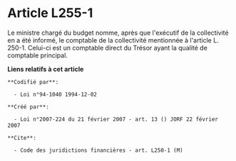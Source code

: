 # Article L255-1

Le ministre chargé du budget nomme, après que l'exécutif de la collectivité en a été informé, le comptable de la collectivité
mentionnée à l'article L. 250-1. Celui-ci est un comptable direct du Trésor ayant la qualité de comptable principal.

**Liens relatifs à cet article**

	**Codifié par**:

	  - Loi n°94-1040 1994-12-02

	**Créé par**:

	  - Loi n°2007-224 du 21 février 2007 - art. 13 () JORF 22 février 2007

	**Cite**:

	  - Code des juridictions financières - art. L250-1 (M)
